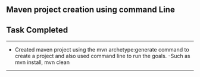 ## Maven project creation using command Line

## Task Completed
---
* Created maven project using the mvn archetype:generate command to create a project and also used command line to run the goals.
    -Such as mvn install, mvn clean
---
